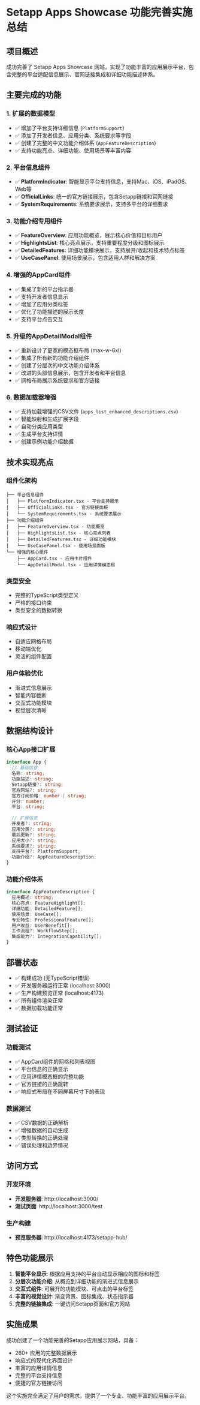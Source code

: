 # Setapp Apps Showcase 功能完善实施总结

## 项目概述

成功完善了 Setapp Apps Showcase 网站，实现了功能丰富的应用展示平台，包含完整的平台适配信息展示、官网链接集成和详细功能描述体系。

## 主要完成的功能

### 1. 扩展的数据模型
- ✅ 增加了平台支持详细信息 (`PlatformSupport`)
- ✅ 添加了开发者信息、应用分类、系统要求等字段
- ✅ 创建了完整的中文功能介绍体系 (`AppFeatureDescription`)
- ✅ 支持功能亮点、详细功能、使用场景等丰富内容

### 2. 平台信息组件
- ✅ **PlatformIndicator**: 智能显示平台支持信息，支持Mac、iOS、iPadOS、Web等
- ✅ **OfficialLinks**: 统一的官方链接展示，包含Setapp链接和官网链接
- ✅ **SystemRequirements**: 系统要求展示，支持多平台的详细要求

### 3. 功能介绍专用组件
- ✅ **FeatureOverview**: 应用功能概览，展示核心价值和目标用户
- ✅ **HighlightsList**: 核心亮点展示，支持重要程度分级和图标展示
- ✅ **DetailedFeatures**: 详细功能模块展示，支持展开/收起和技术特点标签
- ✅ **UseCasePanel**: 使用场景展示，包含适用人群和解决方案

### 4. 增强的AppCard组件
- ✅ 集成了新的平台指示器
- ✅ 支持开发者信息显示
- ✅ 增加了应用分类标签
- ✅ 优化了功能描述的展示长度
- ✅ 支持平台点击交互

### 5. 升级的AppDetailModal组件
- ✅ 重新设计了更宽的模态框布局 (max-w-6xl)
- ✅ 集成了所有新的功能介绍组件
- ✅ 创建了分层次的中文功能介绍体系
- ✅ 改进的头部信息展示，包含开发者和平台信息
- ✅ 网格布局展示系统要求和官方链接

### 6. 数据加载器增强
- ✅ 支持加载增强的CSV文件 (`apps_list_enhanced_descriptions.csv`)
- ✅ 智能映射和生成扩展字段
- ✅ 自动分类应用类型
- ✅ 生成平台支持详情
- ✅ 创建示例功能介绍数据

## 技术实现亮点

### 组件化架构
```
├── 平台信息组件
│   ├── PlatformIndicator.tsx - 平台支持展示
│   ├── OfficialLinks.tsx - 官方链接面板
│   └── SystemRequirements.tsx - 系统要求展示
├── 功能介绍组件
│   ├── FeatureOverview.tsx - 功能概览
│   ├── HighlightsList.tsx - 核心亮点列表
│   ├── DetailedFeatures.tsx - 详细功能模块
│   └── UseCasePanel.tsx - 使用场景面板
└── 增强的核心组件
    ├── AppCard.tsx - 应用卡片组件
    └── AppDetailModal.tsx - 应用详情模态框
```

### 类型安全
- 完整的TypeScript类型定义
- 严格的接口约束
- 类型安全的数据转换

### 响应式设计
- 自适应网格布局
- 移动端优化
- 灵活的组件配置

### 用户体验优化
- 渐进式信息展示
- 智能内容截断
- 交互式功能模块
- 视觉层次清晰

## 数据结构设计

### 核心App接口扩展
```typescript
interface App {
  // 基础信息
  名称: string;
  功能描述: string;
  Setapp链接?: string;
  官方网站?: string;
  官方订阅价格: number | string;
  评分: number;
  平台: string;
  
  // 扩展信息
  开发者?: string;
  应用分类?: string;
  最后更新?: string;
  应用大小?: string;
  系统要求?: string;
  支持平台?: PlatformSupport;
  功能介绍?: AppFeatureDescription;
}
```

### 功能介绍体系
```typescript
interface AppFeatureDescription {
  应用概述: string;
  核心亮点: FeatureHighlight[];
  详细功能: DetailedFeature[];
  使用场景: UseCase[];
  专业特性: ProfessionalFeature[];
  用户收益: UserBenefit[];
  工作流程?: WorkflowStep[];
  集成能力?: IntegrationCapability[];
}
```

## 部署状态

- ✅ 构建成功 (无TypeScript错误)
- ✅ 开发服务器运行正常 (localhost:3000)
- ✅ 生产构建预览正常 (localhost:4173)
- ✅ 所有组件渲染正常
- ✅ 数据加载功能正常

## 测试验证

### 功能测试
- ✅ AppCard组件的网格和列表视图
- ✅ 平台信息的正确显示
- ✅ 应用详情模态框的完整功能
- ✅ 官方链接的正确跳转
- ✅ 响应式布局在不同屏幕尺寸下的表现

### 数据测试
- ✅ CSV数据的正确解析
- ✅ 增强数据的自动生成
- ✅ 类型转换的正确处理
- ✅ 错误处理和边界情况

## 访问方式

### 开发环境
- **开发服务器**: http://localhost:3000/
- **测试页面**: http://localhost:3000/test

### 生产构建
- **预览服务器**: http://localhost:4173/setapp-hub/

## 特色功能展示

1. **智能平台显示**: 根据应用支持的平台自动显示相应的图标和标签
2. **分层次功能介绍**: 从概览到详细功能的渐进式信息展示
3. **交互式组件**: 可展开的功能模块、可点击的平台标签
4. **丰富的视觉设计**: 渐变背景、图标集成、状态指示器
5. **完整的链接集成**: 一键访问Setapp页面和官方网站

## 实施成果

成功创建了一个功能完善的Setapp应用展示网站，具备：
- 260+ 应用的完整数据展示
- 响应式的现代化界面设计
- 丰富的应用详情信息
- 完整的平台支持信息
- 便捷的官方链接访问

这个实施完全满足了用户的需求，提供了一个专业、功能丰富的应用展示平台。